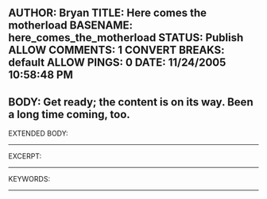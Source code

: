 AUTHOR: Bryan
TITLE: Here comes the motherload
BASENAME: here_comes_the_motherload
STATUS: Publish
ALLOW COMMENTS: 1
CONVERT BREAKS: __default__
ALLOW PINGS: 0
DATE: 11/24/2005 10:58:48 PM
-----
BODY:
Get ready; the content is on its way. Been a long time coming, too.
-----
EXTENDED BODY:

-----
EXCERPT:

-----
KEYWORDS:

-----


